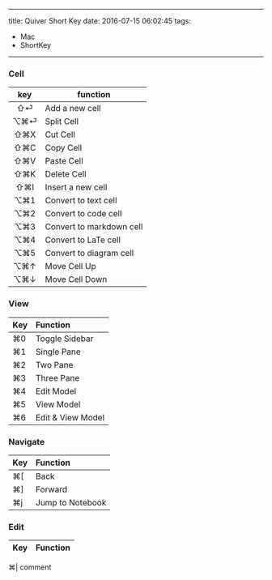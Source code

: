 ----
title: Quiver Short Key
date: 2016-07-15 06:02:45
tags:
- Mac
- ShortKey
----
### Cell

key|function
:-:|-
⇧⏎|Add a new cell
⌥⌘⏎|Split Cell
⇧⌘X|Cut Cell
⇧⌘C|Copy Cell
⇧⌘V|Paste Cell
⇧⌘K|Delete Cell
⇧⌘I|Insert a new cell
⌥⌘1|Convert to text cell
⌥⌘2|Convert to code cell
⌥⌘3|Convert to markdown cell
⌥⌘4|Convert to LaTe cell
⌥⌘5|Convert to diagram cell
⌥⌘↑|Move Cell Up
⌥⌘↓|Move Cell Down

### View

Key | Function
:-|:-
⌘0 | Toggle Sidebar
⌘1 | Single Pane
⌘2 | Two Pane
⌘3 | Three Pane
⌘4 | Edit Model
⌘5 | View Model
⌘6 | Edit & View Model

### Navigate

Key | Function
:-|:-
⌘[ | Back
⌘] | Forward
⌘j | Jump to Notebook

### Edit

Key|Function
:-|:-
⌘\| comment
